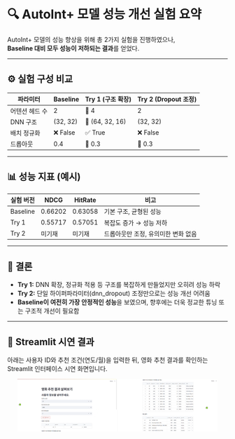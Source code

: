 # 🔍 AutoInt+ 모델 성능 개선 실험 요약

AutoInt+ 모델의 성능 향상을 위해 총 2가지 실험을 진행하였으나,  
**Baseline 대비 모두 성능이 저하되는 결과**를 얻었다. 

---

## ⚙️ 실험 구성 비교

| 파라미터          | Baseline     | Try 1 (구조 확장)       | Try 2 (Dropout 조정)   |
|-------------------|--------------|--------------------------|------------------------|
| 어텐션 헤드 수    | 2            | 🔺 4                      | 2                      |
| DNN 구조          | (32, 32)     | 🔺 (64, 32, 16)           | (32, 32)               |
| 배치 정규화       | ❌ False     | ✅ True                  | ❌ False               |
| 드롭아웃          | 0.4          | 🔽 0.3                    | 🔽 0.3                 |

---

## 📊 성능 지표 (예시)

| 실험 버전 | NDCG     | HitRate  | 비고                            |
|-----------|----------|----------|---------------------------------|
| Baseline  | 0.66202  | 0.63058  | 기본 구조, 균형된 성능          |
| Try 1     | 0.55717  | 0.57051  | 복잡도 증가 → 성능 저하         |
| Try 2     | 미기재   | 미기재   | 드롭아웃만 조정, 유의미한 변화 없음 |

---

## 🧠 결론

- **Try 1:** DNN 확장, 정규화 적용 등 구조를 복잡하게 만들었지만 오히려 성능 하락
- **Try 2:** 단일 하이퍼파라미터(dnn_dropout) 조정만으로는 성능 개선 어려움
- **Baseline이 여전히 가장 안정적인 성능**을 보였으며, 향후에는 더욱 정교한 튜닝 또는 구조적 개선이 필요함

---

## 🎥 Streamlit 시연 결과

아래는 사용자 ID와 추천 조건(연도/월)을 입력한 뒤, 영화 추천 결과를 확인하는 Streamlit 인터페이스 시연 화면입니다.

<p align="center">
  <img src="MainQuest_10/autoint/img/demo_1.png" width="45%"/>
  <img src="MainQuest_10/autoint/img/demo_2.png" width="45%"/>
</p>

